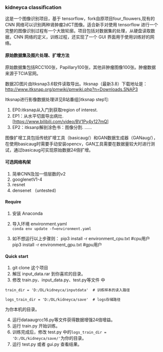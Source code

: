 ### kidneyca classification


这是一个图像识别项目，基于 tensorflow，fork自原项目four_flouwers,现有的 CNN 网络可以识别两种肾肿瘤2dCT图像。适合新手对使用 tensorflow 进行一个完整的图像识别过程有一个大致轮廓。项目包括对数据集的处理，从硬盘读取数据，CNN 网络的定义，训练过程，还实现了一个 GUI 界面用于使用训练好的网络。

#### 原始数据集及图片处理、扩增方法
原始数据集包括RCC100张，Papillary100张，其他非肿瘤图像100张。肿瘤数据来源于TCIA官网。

数据2D图片由Itksnap3.6软件读取导出。Itksnap（最新3.8）下载地址是：http://www.itksnap.org/pmwiki/pmwiki.php?n=Downloads.SNAP3

Itksnap进行影像数据处理详见B站番组[itksnap step1]:

1. EP0:itksnap从入门到获取region of interest.
2. EP1：从水平切面导出病灶.[https://www.bilibili.com/video/BV1Py4y127mQ]
3. EP2：itksanp解剖涂色书：图像分割.
......

图像扩增工具包括传统扩增工具（basicaug/）和GAN数据生成器（GANaug/），在使用basicaug时需要手动安装opencv，GAN工具需要在数据量较大时进行测试，通过basicaug可实现原始数据24倍扩增。



#### 可选网络构架
1. 简单CNN及加一倍层数的v2
2. googlenetV1-4
3. resnet
4. densenet （untested）

#### Require

1. 安装 Anaconda

2. 导入环境 environment.yaml  
   `conda env update -f=environment.yaml`
   
3. 如不想运行以上步骤则： pip3 install -r environment_cpu.txt  #cpu用户
                       pip3 install -r environment_gpu.txt  #gpu用户
#### Quick start

1. git clone 这个项目
2. 解压 input_data.rar 到你喜欢的目录。
3. 修改 train.py、input_data.py、test.py等文件 中

```
train_dir = 'D:/DL/kidneyca/inputdata'  # 训练样本的读入路径

logs_train_dir = 'D:/DL/kidneyca/save'  # logs存储路径
```

为你本机的目录。

4. 运行dataaugrcc16.py等文件获得数据增强24倍增益。
5. 运行 train.py 开始训练。
6. 训练完成后，修改 test.py 中的`logs_train_dir = 'D:/DL/kidneyca/save/'`为你的目录。
7. 运行 test.py 或者 gui.py 查看结果。
